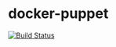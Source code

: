 # docker-puppet

[![Build Status](https://travis-ci.org/kevincoakley/docker-puppet.svg?branch=master)](https://travis-ci.org/kevincoakley/docker-puppet)